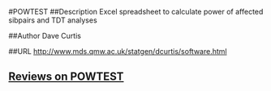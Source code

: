 #POWTEST
##Description
Excel spreadsheet to calculate power of affected sibpairs and TDT analyses

##Author
Dave Curtis

##URL
http://www.mds.qmw.ac.uk/statgen/dcurtis/software.html


## [Reviews on POWTEST](https://github.com/gaow/genetic-analysis-software/issues/419)